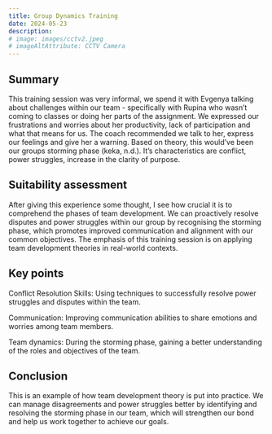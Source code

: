 ```yaml
---
title: Group Dynamics Training
date: 2024-05-23
description: 
# image: images/cctv2.jpeg
# imageAltAttribute: CCTV Camera
---
```


## Summary
This training session was very informal, we spend it with Evgenya talking about challenges within our team - specifically with Rupina who wasn’t coming to classes or doing her parts of the assignment. We expressed our frustrations and worries about her productivity, lack of participation and what that means for us. The coach recommended we talk to her, express our feelings and give her a warning. Based on theory, this would’ve been our groups storming phase (keka, n.d.). It’s characteristics are conflict,  power struggles, increase in the clarity of purpose. 

## Suitability assessment
After giving this experience some thought, I see how crucial it is to comprehend the phases of team development. We can proactively resolve disputes and power struggles within our group by recognising the storming phase, which promotes improved communication and alignment with our common objectives. The emphasis of this training session is on applying team development theories in real-world contexts.

## Key points
Conflict Resolution Skills: Using techniques to successfully resolve power struggles and disputes within the team.

Communication: Improving communication abilities to share emotions and worries among team members.

Team dynamics: During the storming phase, gaining a better understanding of the roles and objectives of the team.

## Conclusion
This is an example of how team development theory is put into practice. We can manage disagreements and power struggles better by identifying and resolving the storming phase in our team, which will strengthen our bond and help us work together to achieve our goals.
